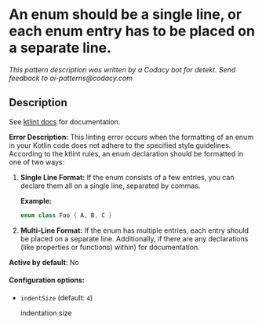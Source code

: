 # An enum should be a single line, or each enum entry has to be placed on a separate line.

_This pattern description was written by a Codacy bot for detekt. Send feedback to ai-patterns@codacy.com_

## Description

See [ktlint docs](https://pinterest.github.io/ktlint/0.50.0/rules/experimental/#enum-wrapping) for documentation.

**Error Description:**
This linting error occurs when the formatting of an enum in your Kotlin code does not adhere to the specified style guidelines. According to the ktlint rules, an enum declaration should be formatted in one of two ways:

1. **Single Line Format:** If the enum consists of a few entries, you can declare them all on a single line, separated by commas.
   
   **Example:**
   ```kotlin
   enum class Foo { A, B, C }
   ```

2. **Multi-Line Format:** If the enum has multiple entries, each entry should be placed on a separate line. Additionally, if there are any declarations (like properties or functions) within) for documentation.

**Active by default**: No

#### Configuration options:

* ``indentSize`` (default: ``4``)

  indentation size 
